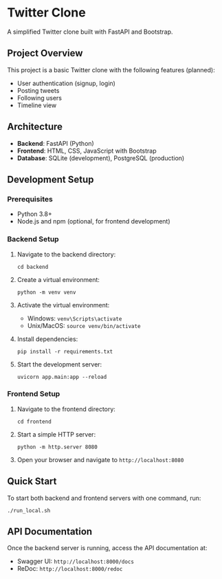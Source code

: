 # Twitter Clone

A simplified Twitter clone built with FastAPI and Bootstrap.

## Project Overview

This project is a basic Twitter clone with the following features (planned):
- User authentication (signup, login)
- Posting tweets
- Following users
- Timeline view

## Architecture

- **Backend**: FastAPI (Python)
- **Frontend**: HTML, CSS, JavaScript with Bootstrap
- **Database**: SQLite (development), PostgreSQL (production)

## Development Setup

### Prerequisites
- Python 3.8+
- Node.js and npm (optional, for frontend development)

### Backend Setup
1. Navigate to the backend directory:
   ```
   cd backend
   ```

2. Create a virtual environment:
   ```
   python -m venv venv
   ```

3. Activate the virtual environment:
   - Windows: `venv\Scripts\activate`
   - Unix/MacOS: `source venv/bin/activate`

4. Install dependencies:
   ```
   pip install -r requirements.txt
   ```

5. Start the development server:
   ```
   uvicorn app.main:app --reload
   ```

### Frontend Setup
1. Navigate to the frontend directory:
   ```
   cd frontend
   ```

2. Start a simple HTTP server:
   ```
   python -m http.server 8080
   ```

3. Open your browser and navigate to `http://localhost:8080`

## Quick Start
To start both backend and frontend servers with one command, run:
```
./run_local.sh
```

## API Documentation
Once the backend server is running, access the API documentation at:
- Swagger UI: `http://localhost:8000/docs`
- ReDoc: `http://localhost:8000/redoc`